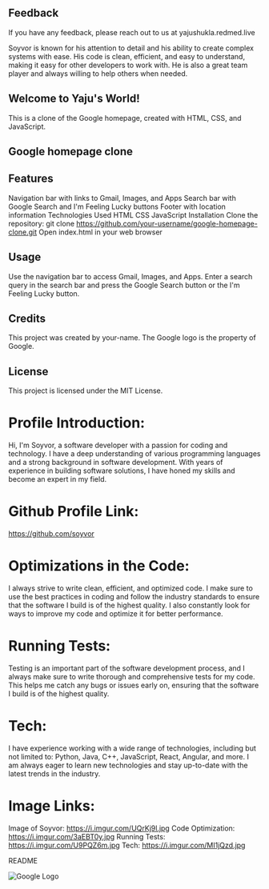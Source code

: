 
## Feedback

If you have any feedback, please reach out to us at yajushukla.redmed.live


Soyvor is known for his attention to detail and his ability to create complex systems with ease. His code is clean, efficient, and easy to understand, making it easy for other developers to work with. He is also a great team player and always willing to help others when needed.

## Welcome to Yaju's World!
This is a clone of the Google homepage, created with HTML, CSS, and JavaScript.

## Google homepage clone

## Features
Navigation bar with links to Gmail, Images, and Apps
Search bar with Google Search and I'm Feeling Lucky buttons
Footer with location information
Technologies Used
HTML
CSS
JavaScript
Installation
Clone the repository: git clone https://github.com/your-username/google-homepage-clone.git
Open index.html in your web browser
## Usage
Use the navigation bar to access Gmail, Images, and Apps. Enter a search query in the search bar and press the Google Search button or the I'm Feeling Lucky button.

## Credits
This project was created by your-name. The Google logo is the property of Google.

## License
This project is licensed under the MIT License.





# Profile Introduction:
Hi, I'm Soyvor, a software developer with a passion for coding and technology. I have a deep understanding of various programming languages and a strong background in software development. With years of experience in building software solutions, I have honed my skills and become an expert in my field.

# Github Profile Link:
https://github.com/soyvor

# Optimizations in the Code:
I always strive to write clean, efficient, and optimized code. I make sure to use the best practices in coding and follow the industry standards to ensure that the software I build is of the highest quality. I also constantly look for ways to improve my code and optimize it for better performance.

# Running Tests:
Testing is an important part of the software development process, and I always make sure to write thorough and comprehensive tests for my code. This helps me catch any bugs or issues early on, ensuring that the software I build is of the highest quality.

# Tech:
I have experience working with a wide range of technologies, including but not limited to: Python, Java, C++, JavaScript, React, Angular, and more. I am always eager to learn new technologies and stay up-to-date with the latest trends in the industry.

# Image Links:

Image of Soyvor: https://i.imgur.com/UQrKj9l.jpg
Code Optimization: https://i.imgur.com/3aEBT0y.jpg
Running Tests: https://i.imgur.com/U9PQZ6m.jpg
Tech: https://i.imgur.com/MI1jQzd.jpg


README

![Google Logo](https://www.google.com/images/branding/googlelogo/1x/googlelogo_color_272x92dp.gif)
